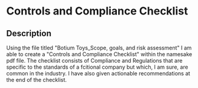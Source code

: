 <h1>Controls and Compliance Checklist</h1>

<h2>Description</h2>
Using the file titled "Botium Toys_Scope, goals, and risk assessment" I am  able to create a "Controls and Compliance Checklist" within the namesake pdf file. The checklist consists of Compliance and Regulations that are specific to the standards of a fcitional company but which, I am sure, are common in the industry. I have also given actionable recommendations at the end of the checklist.   
<br />
